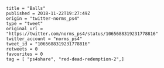 ```
title = "Balls"
published = 2018-11-22T19:27:49Z
origin = "twitter-norms_ps4"
type = "tweet"
original_url = "https://twitter.com/norms_ps4/status/1065688319231778816"
twitter_account = "norms_ps4"
tweet_id = "1065688319231778816"
retweets = 0
favourites = 0
tag = [ "ps4share", "red-dead-redemption-2",]
```

<p class='image'><img src='https://mnf.m17s.net/2018/11/22/DsoV4H2WoAIJIiv.jpg' alt=''></p>

